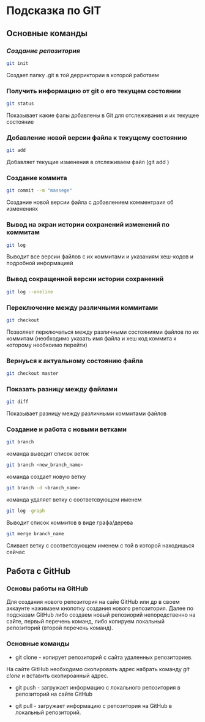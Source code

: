 # Подсказка по GIT


## Основные команды

### *Создание репозитория*
```sh
git init
```

Создает папку .git в той дерриктории в которой работаем

### Получить информацию от git о его текущем состоянии
```sh
git status
```
Показывает какие фалы добавлены в Git для отслеживания и их текущее состояние

### Добавление новой версии файла к текущему состоянию
```sh
git add
```
Добавляет текущие изменения в отслеживаем файл (git add <file name>)

### Создание коммита
```sh
git commit --m "massege"
```
Создание новой версии файла с добавлением комментраия об изменениях

### Вывод на экран истории сохранений изменений по коммитам
```sh
git log
```
Выводит все версии файлов с их коммитами и указаниям хеш-кодов и подробной информацией

### Вывод сокращенной версии истории сохранений
```sh
git log --oneline
```

### Переключение между различными коммитами
```sh
git checkout
```
Позволяет перключаться между различными состояниями файлов по их коммитам (необходимо указать имя файла и хеш код коммита к которому необхоимо перейти)

### Вернуься к актуальному состоянию файла
```sh
git checkout master
```
### Показать разницу между файлами
```sh
git diff
```
Показывает разницу между различными коммитами файлов

### Создание и работа с новыми ветками

```sh
git branch
```
 команда выводит список веток

```sh
git branch <new_branch_name>
```
команда создает новую ветку

```sh
git branch -d <branch_name>
```
команда удаляет ветку с соответсвующем именем
```sh
git log -graph
```
Выводит список коммитов в виде графа/дерева
```sh
git merge branch_name
```
Сливает ветку с соответсвующем именем с той в которой находишься сейчас

## Работа с GitHub

### Основы работы на GitHub

Для создания нового репозитория на сайе GitHub или др в своем аккаунте нажимаем кнопотку создания нового репозитория. Далее по подсказам GitHub либо создаем новый репозиорий непоредственно на сайте, первый перечень команд, либо копируем локальный репозиторий (второй перечень команд).

### Основные команды

* git clone - копирует репозиторий с сайта удаленных репозиториев.

На сайте GitHub необходимо скопировать адрес набрать команду *git clone* и вставить скопироанный адрес.

* git push - загружает информацию с локального репозитория в репозиторий на сайте GitHub

* git pull - загружает информацию с репозитория на GitHub в локальный репозиторий.